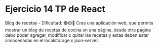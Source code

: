 # Ejercicio 14 TP de React
Blog de recetas - Dificultad:  🟢🟡🔴
Crea una aplicación web, que permita mostrar un blog de recetas de cocina en una página, desde otra pagina debo poder agregar, modificar o quitar las recetas y estas deben estar almacenadas en el localstorage o json-server.
